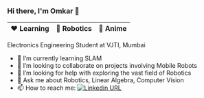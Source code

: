 ### Hi there, I'm Omkar 👋

|:heart: Learning | :yellow_heart: Robotics | :blue_heart: Anime|
|:---:|:---:|:---:|

Electronics Engineering Student at VJTI, Mumbai

- 🌱 I’m currently learning SLAM
- 👯 I’m looking to collaborate on projects involving Mobile Robots
- 🤔 I’m looking for help with exploring the vast field of Robotics
- 💬 Ask me about Robotics, Linear Algebra, Computer Vision
- 📫 How to reach me: [![Linkedin URL](https://img.shields.io/twitter/url?color=%230072b1&label=connect&logo=linkedin&logoColor=%230072b1&style=flat-square&url=https%3A%2F%2Fwww.linkedin.com%2Fin%2Falejandro-ramirez-ciceros%2F)](https://www.linkedin.com/in/omkar-s-7ba8b3137/)

